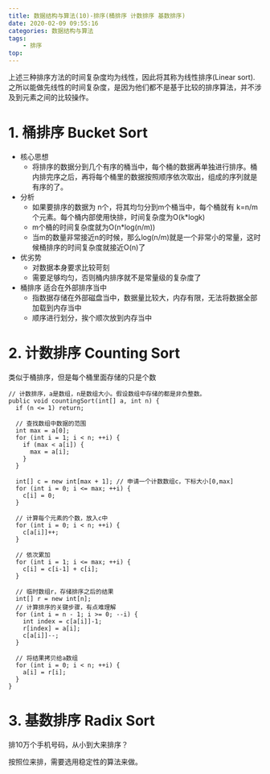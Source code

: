 ```yaml
---
title: 数据结构与算法(10)-排序(桶排序 计数排序 基数排序)
date: 2020-02-09 09:55:16
categories: 数据结构与算法
tags:
    - 排序
top:
---
```

上述三种排序方法的时间复杂度均为线性，因此将其称为线性排序(Linear sort).之所以能做先线性的时间复杂度，是因为他们都不是基于比较的排序算法，并不涉及到元素之间的比较操作。

# 1. 桶排序 Bucket Sort 

+ 核心思想
    + 将排序的数据分到几个有序的桶当中，每个桶的数据再单独进行排序。桶内排完序之后，再将每个桶里的数据按照顺序依次取出，组成的序列就是有序的了。
+ 分析
    + 如果要排序的数据为 n个，将其均匀分到m个桶当中，每个桶就有 k=n/m个元素。每个桶内部使用快排，时间复杂度为O(k*logk)
    + m个桶的时间复杂度就为O(n*log(n/m)) 
    + 当m的数量非常接近n的时候，那么log(n/m)就是一个非常小的常量，这时候桶排序的时间复杂度就接近O(n)了
+ 优劣势
    + 对数据本身要求比较苛刻
    + 需要足够均匀，否则桶内排序就不是常量级的复杂度了
+ 桶排序  适合在外部排序当中
    + 指数据存储在外部磁盘当中，数据量比较大，内存有限，无法将数据全部加载到内存当中 
    + 顺序进行划分，挨个顺次放到内存当中

# 2. 计数排序 Counting Sort 

类似于桶排序，但是每个桶里面存储的只是个数


    // 计数排序，a是数组，n是数组大小。假设数组中存储的都是非负整数。
    public void countingSort(int[] a, int n) {
      if (n <= 1) return;
    
      // 查找数组中数据的范围
      int max = a[0];
      for (int i = 1; i < n; ++i) {
        if (max < a[i]) {
          max = a[i];
        }
      }
    
      int[] c = new int[max + 1]; // 申请一个计数数组c，下标大小[0,max]
      for (int i = 0; i <= max; ++i) {
        c[i] = 0;
      }
    
      // 计算每个元素的个数，放入c中
      for (int i = 0; i < n; ++i) {
        c[a[i]]++;
      }
    
      // 依次累加
      for (int i = 1; i <= max; ++i) {
        c[i] = c[i-1] + c[i];
      }
    
      // 临时数组r，存储排序之后的结果
      int[] r = new int[n];
      // 计算排序的关键步骤，有点难理解
      for (int i = n - 1; i >= 0; --i) {
        int index = c[a[i]]-1;
        r[index] = a[i];
        c[a[i]]--;
      }
    
      // 将结果拷贝给a数组
      for (int i = 0; i < n; ++i) {
        a[i] = r[i];
      }
    }

# 3. 基数排序 Radix Sort 

排10万个手机号码，从小到大来排序？ 

按照位来排，需要选用稳定性的算法来做。
